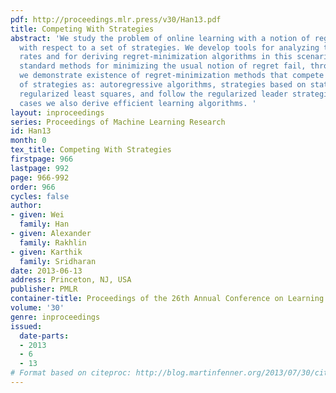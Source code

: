 ```yaml
---
pdf: http://proceedings.mlr.press/v30/Han13.pdf
title: Competing With Strategies
abstract: 'We study the problem of online learning with a notion of regret defined
  with respect to a set of strategies. We develop tools for analyzing the minimax
  rates and for deriving regret-minimization algorithms in this scenario. While the
  standard methods for minimizing the usual notion of regret fail, through our analysis
  we demonstrate existence of regret-minimization methods that compete with such sets
  of strategies as: autoregressive algorithms, strategies based on statistical models,
  regularized least squares, and follow the regularized leader strategies. In several
  cases we also derive efficient learning algorithms. '
layout: inproceedings
series: Proceedings of Machine Learning Research
id: Han13
month: 0
tex_title: Competing With Strategies
firstpage: 966
lastpage: 992
page: 966-992
order: 966
cycles: false
author:
- given: Wei
  family: Han
- given: Alexander
  family: Rakhlin
- given: Karthik
  family: Sridharan
date: 2013-06-13
address: Princeton, NJ, USA
publisher: PMLR
container-title: Proceedings of the 26th Annual Conference on Learning Theory
volume: '30'
genre: inproceedings
issued:
  date-parts:
  - 2013
  - 6
  - 13
# Format based on citeproc: http://blog.martinfenner.org/2013/07/30/citeproc-yaml-for-bibliographies/
---
```

